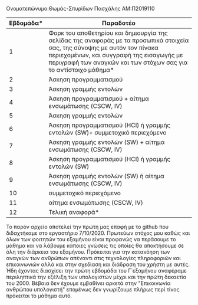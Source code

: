 Ονοματεπώνυμο:Θωμάς-Σπυρίδων Πασχάλης 
ΑΜ:Π2019110

| Εβδομάδα* | Παραδοτέο |
| --- | --- |
| 1 | Φορκ του αποθετηρίου και δημιουργία της σελίδας της αναφοράς με τα προσωπικά στοιχεία σας, της σύνοψης με αυτόν τον πίνακα περιεχομένων, και συγγραφή της εισαγωγής με περιγραφή των αναγκών και των στόχων σας για το αντίστοιχο μάθημα* |
| 2 | Άσκηση προγραμματισμού |
| 3 | Άσκηση γραμμής εντολών |
| 4 | Άσκηση προγραμματισμού + αίτημα ενσωμάτωσης (CSCW, IV) |
| 5 | Άσκηση γραμμής εντολών |
| 6 | Άσκηση προγραμματισμού (HCI) ή γραμμής εντολών (SW)+ συμμετοχικό περιεχόμενο |
| 7 | Άσκηση γραμμής εντολών (SW) + αίτημα ενσωμάτωσης (CSCW, IV) |
| 8 | Άσκηση προγραμματισμού (HCI) ή γραμμής εντολών (SW) |
| 9 | Άσκηση γραμμής εντολών (SW) ή αίτημα ενσωμάτωσης (CSCW, IV) |
| 10 | συμμετοχικό περιεχόμενο |
| 11 | αίτημα ενσωμάτωσης (CSCW, IV) |
| 12 | Τελική αναφορά* |

 Το παρόν αρχείο αποτελεί την πρώτη μας επαφή με το github που διδαχτήκαμε στο εργαστήριο 7/10/2020. Πρωτεύων στόχος μου καθώς και όλων των φοιτητών του εξαμήνου είναι προφανώς να περάσουμε το μάθημα και να λάβουμε κάποιες γνώσεις τις οποίες θα αποκτήσουμε σε όλη την διάρκεια του εξαμήνου. Πρόκειται για την κατανόηση των αναγκών των ανθρώπων απέναντι στις τεχνολογίες πληροφοριών και επικοινωνιών αλλά και στην σχεδίαση και διάδραση του χρήστη με αυτές. Ήδη έχοντας διασχίσει την πρώτη εβδομάδα του Γ΄εξαμήνου αναφέραμε περιληπτικά την εξέλιξη των υπολογιστών μέχρι και την πρώτη δεκαετία του 2000. Βέβαια δεν έχουμε εμβαθίνει αρκετά στην "Επικοινωνία ανθρώπου υπολογιστή" επομένως δεν γνωρίζουμε πλήρως περί τίνος πρόκειται το μάθημα αυτό.
